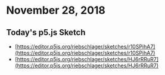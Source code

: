 # November 28, 2018

## Today's p5.js Sketch

- [https://editor.p5js.org/riebschlager/sketches/r10SPihA7](https://editor.p5js.org/riebschlager/sketches/r10SPihA7)
- [https://editor.p5js.org/riebschlager/sketches/HJ6rRRuR7](https://editor.p5js.org/riebschlager/sketches/HJ6rRRuR7)
